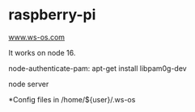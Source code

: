 # raspberry-pi
www.ws-os.com

It works on node 16.

node-authenticate-pam:   apt-get install libpam0g-dev


node server


*Config files in /home/${user}/.ws-os
